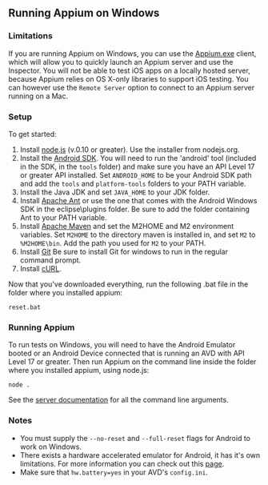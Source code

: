 ## Running Appium on Windows

### Limitations

If you are running Appium on Windows, you can use the
[Appium.exe](https://github.com/appium/appium-dot-exe) client, which will allow
you to quickly launch an Appium server and use the Inspector. You will not be
able to test iOS apps on a locally hosted server, because Appium relies on OS
X-only libraries to support iOS testing. You can however use the `Remote Server`
option to connect to an Appium server running on a Mac.

### Setup

To get started:

1. Install [node.js](http://nodejs.org/download/) (v.0.10 or greater). Use the
   installer from nodejs.org.
1. Install the [Android SDK](http://developer.android.com/sdk/index.html).
   You will need to run the 'android' tool (included in the SDK, in the `tools` folder) and make sure
   you have an API Level 17 or greater API installed. Set `ANDROID_HOME` to be
   your Android SDK path and add the `tools` and `platform-tools` folders to your
   PATH variable.
1. Install the Java JDK and set `JAVA_HOME` to your JDK folder.
1. Install [Apache Ant](http://ant.apache.org/bindownload.cgi) or use the one
   that comes with the Android Windows SDK in the eclipse\plugins folder. Be
   sure to add the folder containing Ant to your PATH variable.
1. Install [Apache Maven](http://maven.apache.org/download.cgi) and set the
   M2HOME and M2 environment variables. Set `M2HOME` to the directory maven is
   installed in, and set `M2` to `%M2HOME\bin`. Add the path you used for `M2` to
   your PATH.
1. Install [Git](http://git-scm.com/download/win) Be sure to install Git for
   windows to run in the regular command prompt.
1. Install [cURL](http://curl.haxx.se/download.html).

Now that you've downloaded everything, run the following .bat file in the folder where you installed appium:

    reset.bat

### Running Appium

To run tests on Windows, you will need to have the Android Emulator booted or
 an Android Device connected that is running an AVD with API Level 17 or
 greater. Then run Appium on the command line inside the folder where you installed appium, using node.js:

    node .

See the [server documentation](/docs/en/writing-running-appium/server-args.md) for all the command line
arguments.

### Notes

* You must supply the `--no-reset` and `--full-reset` flags for
  Android to work on Windows.
* There exists a hardware accelerated emulator for Android, it has it's own
  limitations. For more information you can check out this
  [page](/docs/en/appium-setup/android-hax-emulator.md).
* Make sure that `hw.battery=yes` in your AVD's `config.ini`.
